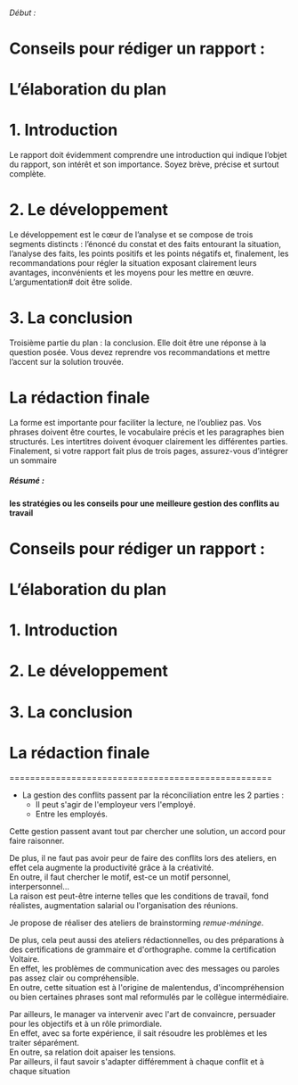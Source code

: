 ###### Début :
# Conseils pour rédiger un rapport : 
# L’élaboration du plan
# 1. Introduction
Le rapport doit évidemment comprendre une introduction qui indique l’objet du rapport, son intérêt et son importance. Soyez brève, précise et surtout complète.

# 2. Le développement
Le développement est le cœur de l’analyse et se compose de trois segments distincts : l’énoncé du constat et des faits entourant la situation, l’analyse des faits, les points positifs et les points négatifs et, finalement, les recommandations pour régler la situation exposant clairement leurs avantages, inconvénients et les moyens pour les mettre en œuvre. L’argumentation#  doit être solide.

# 3. La conclusion
Troisième partie du plan : la conclusion. Elle doit être une réponse à la question posée. Vous devez reprendre vos recommandations et mettre l’accent sur la solution trouvée.

# La rédaction finale
La forme est importante pour faciliter la lecture, ne l’oubliez pas. Vos phrases doivent être courtes, le vocabulaire précis et les paragraphes bien structurés. Les intertitres doivent évoquer clairement les différentes parties. Finalement, si votre rapport fait plus de trois pages, assurez-vous d’intégrer un sommaire



##### Résumé :
**les stratégies ou les conseils pour une meilleure  gestion des conflits au travail**


# Conseils pour rédiger un rapport : 
# L’élaboration du plan
# 1. Introduction

# 2. Le développement

# 3. La conclusion

# La rédaction finale

===================================================

- La gestion des conflits passent par la réconciliation entre les 2 parties :  
    - Il peut s'agir de l'employeur vers l'employé.  
    - Entre les employés.  
    

Cette gestion passent avant tout par chercher une solution, un accord pour faire raisonner.  

De plus, il ne faut pas avoir peur de faire des conflits lors des ateliers, en effet cela augmente la productivité grâce à la créativité.  
En outre, il faut chercher le motif, est-ce un motif personnel, interpersonnel...  
La raison est peut-être interne telles que les conditions de travail, fond réalistes, augmentation salarial ou l'organisation des réunions.  

Je propose de réaliser des ateliers de brainstorming *remue-méninge*.  


De plus, cela peut aussi des ateliers rédactionnelles, ou des préparations à des certifications de grammaire et d'orthographe. comme la certification Voltaire.  
En effet, les problèmes de communication avec des messages ou paroles pas assez clair ou compréhensible.  
En outre, cette situation est à l'origine de malentendus, d'incompréhension ou bien certaines phrases sont mal reformulés par le collègue intermédiaire.  


Par ailleurs, le manager va intervenir avec l'art de convaincre, persuader pour les objectifs et à un rôle primordiale.  
En effet, avec sa forte expérience, il sait résoudre les problèmes et les traiter séparément.  
En outre, sa relation doit apaiser les tensions.  
Par ailleurs, il faut savoir s'adapter différemment à chaque conflit et à chaque situation

